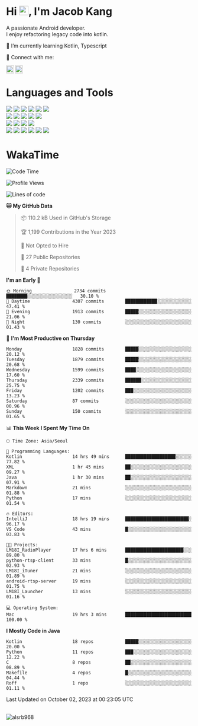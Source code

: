 # Hi <img src="https://media.giphy.com/media/hvRJCLFzcasrR4ia7z/giphy.gif" width="25px">, I'm Jacob Kang
A passionate Android developer.
</br>
I enjoy refactoring legacy code into kotlin.

🌱 I’m currently learning Kotlin, Typescript

🤝 Connect with me:

<a href="https://www.linkedin.com/in/minkyu-kang-b7477b1b2/"><img align="left" src="https://raw.githubusercontent.com/yushi1007/yushi1007/main/images/linkedin.svg" alt="Minkyu Kang | LinkedIn" width="21px"/></a>
<a href="https://www.instagram.com/_jacob_kang/"><img align="left" src="https://raw.githubusercontent.com/yushi1007/yushi1007/main/images/instagram.svg" alt="Jacob Kang | Instagram" width="21px"/></a>

</br>

# Languages and Tools

<div align="left">
<img src="https://img.shields.io/badge/java-007396?logo=java&logoColor=white"/>
<img src="https://img.shields.io/badge/kotlin-7F52FF?logo=kotlin&logoColor=white"/>
<img src="https://img.shields.io/badge/python-3776AB?logo=python&logoColor=white"/>
<img src="https://img.shields.io/badge/bash shell-4EAA25?logo=gnubash&logoColor=white"/>
<img src="https://img.shields.io/badge/c-A8B9CC?logo=c&logoColor=white"/>
<img src="https://img.shields.io/badge/c++-00599C?logo=c%2b%2b&logoColor=white"/>
</div>
<div align="left">
<img src="https://img.shields.io/badge/git-F05032?logo=git&logoColor=white"/>
<img src="https://img.shields.io/badge/github-181717?logo=github&logoColor=white"/>
<img src="https://img.shields.io/badge/mysql-4479A1?logo=mysql&logoColor=white"/>
<img src="https://img.shields.io/badge/sqlite-003B57?logo=sqlite&logoColor=white"/>
<img src="https://img.shields.io/badge/amazon AWS-232F3E?logo=amazonaws&logoColor=white"/>
</div>
<div align="left">
<img src="https://img.shields.io/badge/android-3DDC84?logo=android&logoColor=white"/>
<img src="https://img.shields.io/badge/linux-FCC624?logo=linux&logoColor=white"/>
<img src="https://img.shields.io/badge/flask-000000?logo=flask&logoColor=white"/>
<img src="https://img.shields.io/badge/arduino-00979D?logo=arduino&logoColor=white"/>
</div>
<div align="left">
<img src="https://img.shields.io/badge/slack-4A154B?logo=slack&logoColor=white"/>
<img src="https://img.shields.io/badge/notion-000000?logo=notion&logoColor=white"/>
<img src="https://img.shields.io/badge/jira-0052CC?logo=jira&logoColor=white"/>
<img src="https://img.shields.io/badge/postman-FF6C37?logo=postman&logoColor=white"/>
<img src="https://img.shields.io/badge/intellij-000000?logo=intellijidea&logoColor=white"/>
<img src="https://img.shields.io/badge/pycharm-000000?logo=pycharm&logoColor=white"/>
</div>

# WakaTime

<!--START_SECTION:waka-->
![Code Time](http://img.shields.io/badge/Code%20Time-3%2C032%20hrs%201%20min-blue)

![Profile Views](http://img.shields.io/badge/Profile%20Views-0-blue)

![Lines of code](https://img.shields.io/badge/From%20Hello%20World%20I%27ve%20Written-5.2%20million%20lines%20of%20code-blue)

**🐱 My GitHub Data** 

> 📦 110.2 kB Used in GitHub's Storage 
 > 
> 🏆 1,199 Contributions in the Year 2023
 > 
> 🚫 Not Opted to Hire
 > 
> 📜 27 Public Repositories 
 > 
> 🔑 4 Private Repositories 
 > 
**I'm an Early 🐤** 

```text
🌞 Morning                2734 commits        ████████░░░░░░░░░░░░░░░░░   30.10 % 
🌆 Daytime                4307 commits        ████████████░░░░░░░░░░░░░   47.41 % 
🌃 Evening                1913 commits        █████░░░░░░░░░░░░░░░░░░░░   21.06 % 
🌙 Night                  130 commits         ░░░░░░░░░░░░░░░░░░░░░░░░░   01.43 % 
```
📅 **I'm Most Productive on Thursday** 

```text
Monday                   1828 commits        █████░░░░░░░░░░░░░░░░░░░░   20.12 % 
Tuesday                  1879 commits        █████░░░░░░░░░░░░░░░░░░░░   20.68 % 
Wednesday                1599 commits        ████░░░░░░░░░░░░░░░░░░░░░   17.60 % 
Thursday                 2339 commits        ██████░░░░░░░░░░░░░░░░░░░   25.75 % 
Friday                   1202 commits        ███░░░░░░░░░░░░░░░░░░░░░░   13.23 % 
Saturday                 87 commits          ░░░░░░░░░░░░░░░░░░░░░░░░░   00.96 % 
Sunday                   150 commits         ░░░░░░░░░░░░░░░░░░░░░░░░░   01.65 % 
```


📊 **This Week I Spent My Time On** 

```text
🕑︎ Time Zone: Asia/Seoul

💬 Programming Languages: 
Kotlin                   14 hrs 49 mins      ███████████████████░░░░░░   77.82 % 
XML                      1 hr 45 mins        ██░░░░░░░░░░░░░░░░░░░░░░░   09.27 % 
Java                     1 hr 30 mins        ██░░░░░░░░░░░░░░░░░░░░░░░   07.91 % 
Markdown                 21 mins             ░░░░░░░░░░░░░░░░░░░░░░░░░   01.88 % 
Python                   17 mins             ░░░░░░░░░░░░░░░░░░░░░░░░░   01.54 % 

🔥 Editors: 
IntelliJ                 18 hrs 19 mins      ████████████████████████░   96.17 % 
VS Code                  43 mins             █░░░░░░░░░░░░░░░░░░░░░░░░   03.83 % 

🐱‍💻 Projects: 
LM18I_RadioPlayer        17 hrs 6 mins       ██████████████████████░░░   89.80 % 
python-rtsp-client       33 mins             █░░░░░░░░░░░░░░░░░░░░░░░░   02.93 % 
LM18I_iTuner             21 mins             ░░░░░░░░░░░░░░░░░░░░░░░░░   01.89 % 
android-rtsp-server      19 mins             ░░░░░░░░░░░░░░░░░░░░░░░░░   01.75 % 
LM18I_Launcher           13 mins             ░░░░░░░░░░░░░░░░░░░░░░░░░   01.16 % 

💻 Operating System: 
Mac                      19 hrs 3 mins       █████████████████████████   100.00 % 
```

**I Mostly Code in Java** 

```text
Kotlin                   18 repos            █████░░░░░░░░░░░░░░░░░░░░   20.00 % 
Python                   11 repos            ███░░░░░░░░░░░░░░░░░░░░░░   12.22 % 
C                        8 repos             ██░░░░░░░░░░░░░░░░░░░░░░░   08.89 % 
Makefile                 4 repos             █░░░░░░░░░░░░░░░░░░░░░░░░   04.44 % 
Roff                     1 repo              ░░░░░░░░░░░░░░░░░░░░░░░░░   01.11 % 
```




 Last Updated on October 02, 2023 at 00:23:05 UTC
<!--END_SECTION:waka-->

</br>

<div align="left">
<img align="left" src="https://github-readme-stats.vercel.app/api/top-langs?username=alsrb968&show_icons=true&locale=en&layout=compact&theme=dark" alt="alsrb968" />
</div>
